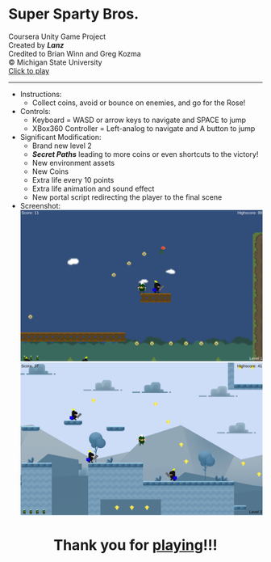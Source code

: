 # Super Sparty Bros.
Coursera Unity Game Project  
Created by ___Lanz___  
Credited to Brian Winn and Greg Kozma  
© Michigan State University  
[Click to play](https://lanzzzzz.github.io/Unity_Platform-game/)

---

* Instructions:
  + Collect coins, avoid or bounce on enemies, and go for the Rose!
* Controls:
  + Keyboard = WASD or arrow keys to navigate and SPACE to jump
  + XBox360 Controller = Left-analog to navigate and A button to jump
* Significant Modification:
  + Brand new level 2
  + ___Secret Paths___ leading to more coins or even shortcuts to the victory!
  + New environment assets
  + New Coins 
  + Extra life every 10 points
  + Extra life animation and sound effect
  + New portal script redirecting the player to the final scene 
* Screenshot: 
![Screenshot_1](TemplateData/Screenshot_1.PNG)
![Screenshot_2](TemplateData/Screenshot_2.PNG)

<p align="center">

# <center>Thank you for [playing](https://lanzzzzz.github.io/Unity_Platform-game/)!!!</center>

</p>
